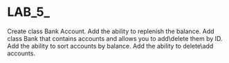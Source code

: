 # LAB_5_

Create class Bank Account.
Add the ability to replenish the balance.
Add class Bank that contains accounts and allows you to add\delete them by ID.
Add the ability to sort accounts by balance.
Add the ability to delete\add accounts.
